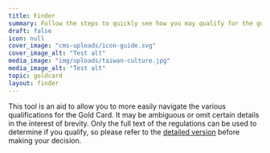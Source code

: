 ```yaml
---
title: Finder
summary: Follow the steps to quickly see how you may qualify for the gold card.
draft: false
icon: null
cover_image: "cms-uploads/icon-guide.svg"
cover_image_alt: "Test alt"
media_image: "img/uploads/taiwan-culture.jpg"
media_image_alt: "Test alt"
topic: goldcard
layout: finder
---
```


This tool is an aid to allow you to more easily navigate the various qualifications for the Gold Card.
It may be ambiguous or omit certain details in the interest of brevity.
Only the full text of the regulations can be used to determine if you qualify, so please refer to the [detailed version](/qualification/) before making your decision.
